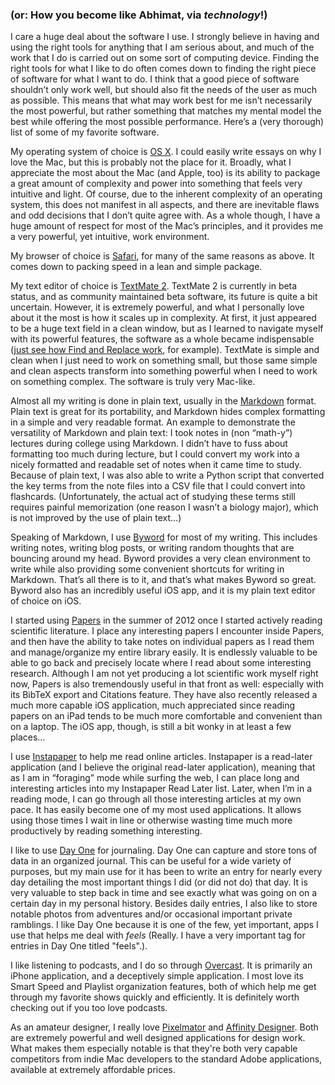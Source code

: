 ### (or: How you become like Abhimat, via *technology*!)

I care a huge deal about the software I use. I strongly believe in having and using the right tools for anything that I am serious about, and much of the work that I do is carried out on some sort of computing device. Finding the right tools for what I like to do often comes down to finding the right piece of software for what I want to do. I think that a good piece of software shouldn’t only work well, but should also fit the needs of the user as much as possible. This means that what may work best for me isn’t necessarily the most powerful, but rather something that matches my mental model the best while offering the most possible performance. Here’s a (very thorough) list of some of my favorite software.

My operating system of choice is [OS X](http://www.apple.com/osx/). I could easily write essays on why I love the Mac, but this is probably not the place for it. Broadly, what I appreciate the most about the Mac (and Apple, too) is its ability to package a great amount of complexity and power into something that feels very intuitive and light. Of course, due to the inherent complexity of an operating system, this does not manifest in all aspects, and there are inevitable flaws and odd decisions that I don’t quite agree with. As a whole though, I have a huge amount of respect for most of the Mac’s principles, and it provides me a very powerful, yet intuitive, work environment.

My browser of choice is [Safari](http://www.apple.com/safari/), for many of the same reasons as above. It comes down to packing speed in a lean and simple package.

My text editor of choice is [TextMate 2](http://macromates.com/). TextMate 2 is currently in beta status, and as community maintained beta software, its future is quite a bit uncertain. However, it is extremely powerful, and what I personally love about it the most is how it scales up in complexity. At first, it just appeared to be a huge text field in a clean window, but as I learned to navigate myself with its powerful features, the software as a whole became indispensable ([just see how Find and Replace work](http://blog.macromates.com/2012/using-find-and-replace/), for example). TextMate is simple and clean when I just need to work on something small, but those same simple and clean aspects transform into something powerful when I need to work on something complex. The software is truly very Mac-like.

Almost all my writing is done in plain text, usually in the [Markdown](http://daringfireball.net/projects/markdown/) format. Plain text is great for its portability, and Markdown hides complex formatting in a simple and very readable format. An example to demonstrate the versatility of Markdown and plain text: I took notes in (non “math-y”) lectures during college using Markdown. I didn’t have to fuss about formatting too much during lecture, but I could convert my work into a nicely formatted and readable set of notes when it came time to study. Because of plain text, I was also able to write a Python script that converted the key terms from the note files into a CSV file that I could convert into flashcards. (Unfortunately, the actual act of studying these terms still requires painful memorization (one reason I wasn’t a biology major), which is not improved by the use of plain text…)

Speaking of Markdown, I use [Byword](http://bywordapp.com/) for most of my writing. This includes writing notes, writing blog posts, or writing random thoughts that are bouncing around my head. Byword provides a very clean environment to write while also providing some convenient shortcuts for writing in Markdown. That’s all there is to it, and that’s what makes Byword so great. Byword also has an incredibly useful iOS app, and it is my plain text editor of choice on iOS.

I started using [Papers](http://www.mekentosj.com/papers/) in the summer of 2012 once I started actively reading scientific literature. I place any interesting papers I encounter inside Papers, and then have the ability to take notes on individual papers as I read them and manage/organize my entire library easily. It is endlessly valuable to be able to go back and precisely locate where I read about some interesting research. Although I am not yet producing a lot scientific work myself right now, Papers is also tremendously useful in that front as well: especially with its BibTeX export and Citations feature. They have also recently released a much more capable iOS application, much appreciated since reading papers on an iPad tends to be much more comfortable and convenient than on a laptop. The iOS app, though, is still a bit wonky in at least a few places…

I use [Instapaper](http://www.instapaper.com/) to help me read online articles. Instapaper is a read-later application (and I believe the original read-later application), meaning that as I am in “foraging” mode while surfing the web, I can place long and interesting articles into my Instapaper Read Later list. Later, when I’m in a reading mode, I can go through all those interesting articles at my own pace. It has easily become one of my most used applications. It allows using those times I wait in line or otherwise wasting time much more productively by reading something interesting.

I like to use [Day One](http://dayoneapp.com/) for journaling. Day One can capture and store tons of data in an organized journal. This can be useful for a wide variety of purposes, but my main use for it has been to write an entry for nearly every day detailing the most important things I did (or did not do) that day. It is very valuable to step back in time and see exactly what was going on on a certain day in my personal history. Besides daily entries, I also like to store notable photos from adventures and/or occasional important private ramblings. I like Day One because it is one of the few, yet important, apps I use that helps me deal with *feels* (Really. I have a very important tag for entries in Day One titled "feels".).

I like listening to podcasts, and I do so through [Overcast](https://overcast.fm/). It is primarily an iPhone application, and a deceptively simple application. I most love its Smart Speed and Playlist organization features, both of which help me get through my favorite shows quickly and efficiently. It is definitely worth checking out if you too love podcasts.

As an amateur designer, I really love [Pixelmator](http://www.pixelmator.com) and [Affinity Designer](https://affinity.serif.com/en-us/designer/). Both are extremely powerful and well designed applications for design work. What makes them especially notable is that they're both very capable competitors from indie Mac developers to the standard Adobe applications, available at extremely affordable prices.